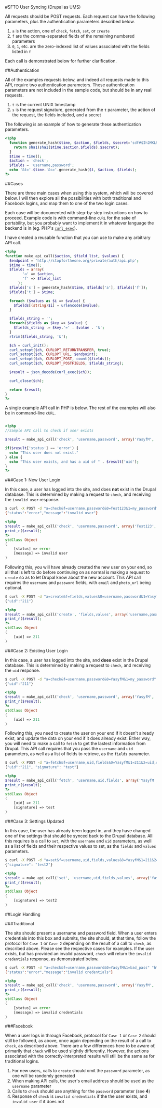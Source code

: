 #SFTO User Syncing (Drupal as UMS)

All requests should be POST requests. Each request can have the following parameters, plus the authentication parameters described below.

1. `a` is the action, one of `check`, `fetch`, `set`, or `create`
2. `f` are the comma-separated fields of the remaining numbered parameters
3. `0`, `1`, etc. are the zero-indexed list of values associated with the fields listed in `f`

Each call is demonstrated below for further clarification.

##Authentication

All of the examples requests below, and indeed all requests made to this API, require two authentication parameters. These authentication parameters are not included in the sample code, but should be in any real requests.

1. `t` is the current UNIX timestamp
2. `s` is the request signature, generated from the `t` parameter, the action of the request, the fields included, and a secret

The following is an example of how to generate these authentication parameters.

```php
<?php
  function generate_hash($time, $action, $fields, $secret='sdf#$Ih2MKLS!'){
    return sha1(sha1($time.$action.$fields).$secret);
  }
  $time = time();
  $action = 'check';
  $fields = 'username,password';
  echo '&t='.$time.'&s='.generate_hash($t, $action, $fields);
?>
```

##Cases

There are three main cases when using this system, which will be covered below. I will then explore all the possibilities with both traditional and Facebook logins, and map them to one of the two login cases.

Each case will be documented with step-by-step instructions on how to proceed. Example code is with command-line `cURL` for the sake of portability, but you probably want to implement it in whatever language the backend is in (eg. PHP's [`curl_exec`](http://www.php.net/manual/en/curl.examples-basic.php)).

I have created a reusable function that you can use to make any arbitrary API call.

```php
<?php
function make_api_call($action, $field_list, $values) {
  $endpoint = 'http://stopfortheone.org/private/auth/api.php';
  $time = time();
  $fields = array(
        'a' => $action,
        'f' => $field_list
      );
  $fields['s'] = generate_hash($time, $fields['a'], $fields['f']);
  $fields['t'] = $time;

  foreach ($values as $i => $value) {
    $fields[(string)$i] = urlencode($value);
  }

  $fields_string = '';
  foreach($fields as $key => $value) {
    $fields_string .= $key.'=' . $value . '&';
  }
  rtrim($fields_string, '&');

  $ch = curl_init();
  curl_setopt($ch, CURLOPT_RETURNTRANSFER, true);
  curl_setopt($ch, CURLOPT_URL, $endpoint);
  curl_setopt($ch, CURLOPT_POST, count($fields));
  curl_setopt($ch, CURLOPT_POSTFIELDS, $fields_string);

  $result = json_decode(curl_exec($ch));

  curl_close($ch);

  return $result;
}
?>
```

A single example API call in PHP is below.  The rest of the examples will also be in command-line `cURL`.

```php

<?php
//Sample API call to check if user exists

$result = make_api_call('check', 'username,password', array('YasyfM', 'my_password'));

if($result['status'] == 'error') {
  echo "This user does not exist."
} else {
  echo "This user exists, and has a uid of " . $result['uid'];
}
?>
```

###Case 1: New User Login

In this case, a user has logged into the site, and does **not** exist in the Drupal database. This is determined by making a request to `check`, and receiving the `invalid user` response.

```bash
$ curl -X POST -d "a=check&f=username,password&0=Test123&1=my_password" "http://stopfortheone.org/private/auth/api.php"
{"status":"error","message":"invalid user"}
```

```php
<?php
$result = make_api_call('check', 'username,password', array('Test123', 'my_password'));
print_r($result);
?>
stdClass Object
(
    [status] => error
    [message] => invalid user
)
```

Following this, you will have already created the new user on your end, so all that is left to do before continuing on as normal is making a request to `create` so as to let Drupal know about the new account. This API call requires the `username` and `password` fields, with `email` and `photo_url` being optional.

```bash
$ curl -X POST -d "a=create&f=fields,values&0=username,password&1=YasyfM,my_password" "http://stopfortheone.org/private/auth/api.php"
{"uid":"211"}
```

```php
<?php
$result = make_api_call('create', 'fields,values', array('username,password', 'YasyfM,my_password'));
print_r($result);
?>
stdClass Object
(
    [uid] => 211
)
```

###Case 2: Existing User Login

In this case, a user has logged into the site, and **does** exist in the Drupal database. This is determined by making a request to `check`, and receiving the `uid` response.

```bash
$ curl -X POST -d "a=check&f=username,password&0=YasyfM&1=my_password" "http://stopfortheone.org/private/auth/api.php"
{"uid":"211"}
```

```php
<?php
$result = make_api_call('check', 'username,password', array('YasyfM', 'my_password'));
print_r($result);
?>
stdClass Object
(
    [uid] => 211
)
```

Following this, you need to create the user on your end if it doesn't already exist, and update the data on your end if it does already exist. Either way, you will need to make a call to `fetch` to get the lastest information from Drupal. This API call requires that you pass the `username` and `uid` parameters, as well as a list of fields to retrieve, as the `fields` parameter.

```bash
$ curl -X POST -d "a=fetch&f=username,uid,fields&0=YasyfM&1=211&2=uid,signature" "http://stopfortheone.org/private/auth/api.php"
{"uid":"211", "signature": "test"}
```

```php
<?php
$result = make_api_call('fetch', 'username,uid,fields', array('YasyfM', '211', 'uid,signature'));
print_r($result);
?>
stdClass Object
(
    [uid] => 211
    [signature] => test
)
```

###Case 3: Settings Updated

In this case, the user has already been logged in, and they have changed one of the settings that should be synced back to the Drupal database. All this requires is a call to `set`, with the `username` and `uid` parameters, as well as a list of fields and their respective values to set, as the `fields` and `values` parameters.

```bash
$ curl -X POST -d "a=set&f=username,uid,fields,values&0=YasyfM&1=211&2=signature&3=test2" "http://stopfortheone.org/private/auth/api.php"
{"signature": "test2"}
```

```php
<?php
$result = make_api_call('set', 'username,uid,fields,values', array('YasyfM', '211', 'signature', 'test2'));
print_r($result);
?>
stdClass Object
(
    [signature] => test2
)
```

##Login Handling

###Traditional

The site should present a username and password field. When a user enters credentials into this box and submits, the site should, at that time, follow the protocol for `Case 1` or `Case 2` depending on the result of a call to `check`, as described above. Please see the respective cases for examples. If the user exists, but has provided an invalid password, `check` will return the `invalid credentials` response, as demonstrated below.

```bash
$ curl -X POST -d "a=check&f=username,password&0=YasyfM&1=bad_pass" "http://stopfortheone.org/private/auth/api.php"
{"status":"error","message":"invalid credentials"}
```

```php
<?php
$result = make_api_call('check', 'username,password', array('YasyfM', 'bad_pass'));
print_r($result);
?>
stdClass Object
(
    [status] => error
    [message] => invalid credentials
)
```

###Facebook

When a user logs in through Facebook, protocol for `Case 1` or `Case 2` should still be followed, as above, once again depending on the result of a call to `check`, as described above. There are a few differences here to be aware of, primarily that `check` will be used slightly differently. However, the actions associated with the correctly-interpreted results will still be the same as for traditional logins.

1. For new users, calls to `create` should omit the `password` parameter, as one will be randomly generated
2. When making API calls, the user's email address should be used as the `username` parameter
3. Calls to `check` should use anything for the `password` parameter (see **4**)
4. Response of `check` is `invalid credentials` if the the user exists, and `invalid user` if it does not
